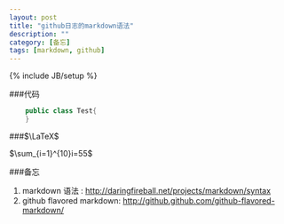 ```yaml
---
layout: post
title: "github日志的markdown语法"
description: ""
category: [备忘]
tags: [markdown, github]
---
```

{% include JB/setup %}

###代码
```java
	public class Test{
	}
```

###$\LaTeX$

$\sum_{i=1}^{10}i=55$

###备忘

1. markdown 语法 : http://daringfireball.net/projects/markdown/syntax
1. github flavored markdown: http://github.github.com/github-flavored-markdown/
